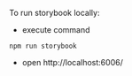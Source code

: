 To run storybook locally:
- execute command 
```
npm run storybook
```
- open http://localhost:6006/
